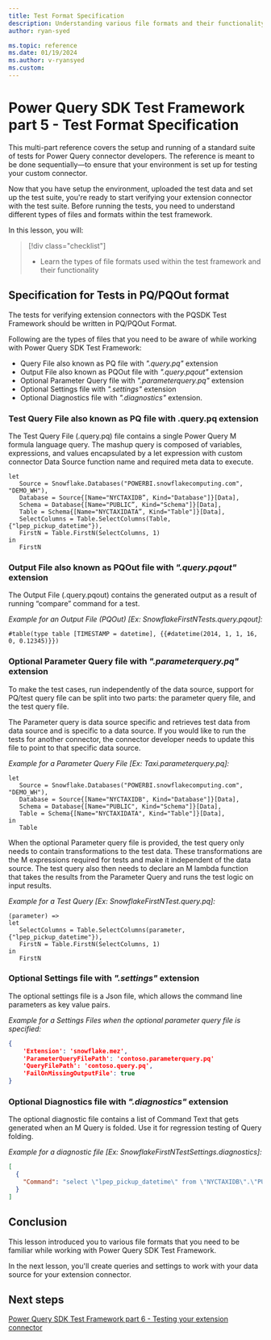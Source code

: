 ```yaml
---
title: Test Format Specification
description: Understanding various file formats and their functionality within Power Query SDK Test Framework
author: ryan-syed

ms.topic: reference
ms.date: 01/19/2024
ms.author: v-ryansyed
ms.custom:
---
```


# Power Query SDK Test Framework part 5 - Test Format Specification

This multi-part reference covers the setup and running of a standard suite of tests for Power Query connector developers. The reference is meant to be done sequentially—to ensure that your environment is set up for testing your custom connector.

Now that you have setup the environment, uploaded the test data and set up the test suite, you're ready to start verifying your extension connector with the test suite. Before running the tests, you need to understand different types of files and formats within the test framework.

In this lesson, you will:

> [!div class="checklist"]
>
> * Learn the types of file formats used within the test framework and their functionality

## Specification for Tests in PQ/PQOut format

The tests for verifying extension connectors with the PQSDK Test Framework should be written in PQ/PQOut Format.  

Following are the types of files that you need to be aware of while working with Power Query SDK Test Framework:

* Query File also known as PQ file with *".query.pq"* extension
* Output File also known as PQOut file with *".query.pqout"* extension
* Optional Parameter Query file with *".parameterquery.pq"* extension
* Optional Settings file with *".settings"* extension
* Optional Diagnostics file with *".diagnostics"* extension.

### Test Query File also known as PQ file with .query.pq extension

The Test Query File (.query.pq) file contains a single Power Query M formula language query. The mashup query is composed of variables, expressions, and values encapsulated by a let expression with custom connector Data Source function name and required meta data to execute.

```powerquery-m
let
   Source = Snowflake.Databases("POWERBI.snowflakecomputing.com", "DEMO_WH"),
   Database = Source{[Name="NYCTAXIDB”, Kind="Database"]}[Data],
   Schema = Database{[Name="PUBLIC”, Kind="Schema"]}[Data],
   Table = Schema{[Name="NYCTAXIDATA”, Kind="Table"]}[Data],
   SelectColumns = Table.SelectColumns(Table, {"lpep_pickup_datetime"}),
   FirstN = Table.FirstN(SelectColumns, 1)
in
   FirstN
```

### Output File also known as PQOut file with *".query.pqout"* extension

The Output File (.query.pqout) contains the generated output as a result of running “compare” command for a test.

*Example for an Output File (PQOut) [Ex: SnowflakeFirstNTests.query.pqout]:*

```powerquery-m
#table(type table [TIMESTAMP = datetime], {{#datetime(2014, 1, 1, 16, 0, 0.12345)}})
```

### Optional Parameter Query file with *".parameterquery.pq"* extension

To make the test cases, run independently of the data source, support for PQ/test query file can be split into two parts: the parameter query file, and the test query file.  

The Parameter query is data source specific and retrieves test data from data source and is specific to a data source. If you would like to run the tests for another connector, the connector developer needs to update this file to point to that specific data source.

*Example for a Parameter Query File [Ex: Taxi.parameterquery.pq]:*

```powerquery-m
let
   Source = Snowflake.Databases("POWERBI.snowflakecomputing.com", "DEMO_WH"),
   Database = Source{[Name="NYCTAXIDB", Kind="Database"]}[Data],
   Schema = Database{[Name="PUBLIC", Kind="Schema"]}[Data],
   Table = Schema{[Name="NYCTAXIDATA", Kind="Table"]}[Data],
in
   Table
```

When the optional Parameter query file is provided, the test query only needs to contain transformations to the test data. These transformations are the M expressions required for tests and make it independent of the data source. The test query also then needs to declare an M lambda function that takes the results from the Parameter Query and runs the test logic on input results.

*Example for a Test Query [Ex: SnowflakeFirstNTest.query.pq]:*

```powerquery-m
(parameter) => 
let
   SelectColumns = Table.SelectColumns(parameter, {"lpep_pickup_datetime"}),
   FirstN = Table.FirstN(SelectColumns, 1)
in
   FirstN
```

### Optional Settings file with *".settings"* extension

The optional settings file is a Json file, which allows the command line parameters as key value pairs.

*Example for a Settings Files when the optional parameter query file is specified:*

```json
{
    'Extension': 'snowflake.mez',
    'ParameterQueryFilePath': 'contoso.parameterquery.pq'
    'QueryFilePath': 'contoso.query.pq',
    'FailOnMissingOutputFile': true
}
```

### Optional Diagnostics file with *".diagnostics"* extension

The optional diagnostic file contains a list of Command Text that gets generated when an M Query is folded. Use it for regression testing of Query folding.  

*Example for a diagnostic file [Ex: SnowflakeFirstNTestSettings.diagnostics]:*

```json
[
  {
    "Command": "select \"lpep_pickup_datetime\" from \"NYCTAXIDB\".\"PUBLIC\".\"NYCTAXIDATA\" LIMIT 1 OFFSET 0"
  }
]
```

## Conclusion

This lesson introduced you to various file formats that you need to be familiar while working with Power Query SDK Test Framework.

In the next lesson, you'll create queries and settings to work with your data source for your extension connector.

## Next steps

[Power Query SDK Test Framework part 6 - Testing your extension connector](../6-connector/readme.md)
